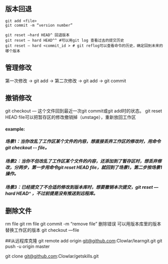 ## 版本回退
```{r, engine='zsh', count_lines} 
git add <file>
git commit -m “version number”

git reset —hard HEAD^ 回退版本
git reset — hard HEAD^^ #可以用git log 查看过去的提交历史 
git reset — hard <commit_id > # git reflog可以查看命令的历史，确定回到未来的哪个版本

```

## 管理修改
第一次修改 -> git add -> 第二次修改 -> git add -> git commit

## 撤销修改
git checkout — <file> 这个文件回到最近一次git commit或git add时的状态。
git reset HEAD file可以把暂存区的修改撤销掉（unstage），重新放回工作区

#### example:
##### 场景1：当你改乱了工作区某个文件的内容，想直接丢弃工作区的修改时，用命令git checkout -- file。
##### 场景2：当你不但改乱了工作区某个文件的内容，还添加到了暂存区时，想丢弃修改，分两步，第一步用命令git reset HEAD file，就回到了场景1，第二步按场景1操作。
##### 场景3：已经提交了不合适的修改到版本库时，想要撤销本次提交，git reset —hard HEAD^ ，不过前提是没有推送到远程库。

## 删除文件
rm file
git rm file 
git commit -m “remove file”
删除错误 可以用版本库里的版本替换工作区的版本 git checkout —file

##从远程库克隆
git remote add origin git@github.com:Clowlar/learngit.git
git push -u origin master

git clone git@github.com:Clowlar/getskills.git